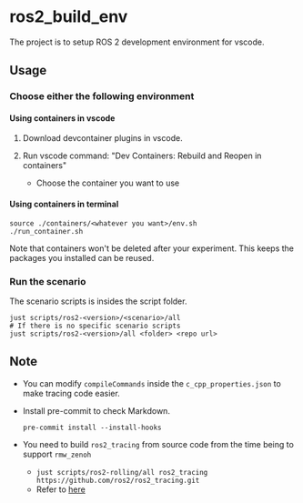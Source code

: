 # ros2_build_env

The project is to setup ROS 2 development environment for vscode.

## Usage

### Choose either the following environment

#### Using containers in vscode

1. Download devcontainer plugins in vscode.

2. Run vscode command: "Dev Containers: Rebuild and Reopen in containers"

   * Choose the container you want to use

#### Using containers in terminal

```shell
source ./containers/<whatever you want>/env.sh
./run_container.sh
```

Note that containers won't be deleted after your experiment.
This keeps the packages you installed can be reused.

### Run the scenario

The scenario scripts is insides the script folder.

```shell
just scripts/ros2-<version>/<scenario>/all
# If there is no specific scenario scripts
just scripts/ros2-<version>/all <folder> <repo url>
```

## Note

* You can modify `compileCommands` inside the `c_cpp_properties.json` to make tracing code easier.
* Install pre-commit to check Markdown.

   ```shell
   pre-commit install --install-hooks
   ```

* You need to build `ros2_tracing` from source code from the time being to support `rmw_zenoh`
  * `just scripts/ros2-rolling/all ros2_tracing https://github.com/ros2/ros2_tracing.git`
  * Refer to [here](https://github.com/ros2/rmw_zenoh/pull/294#issuecomment-2557971115)
